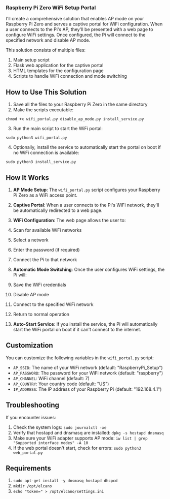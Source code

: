 ### Raspberry Pi Zero WiFi Setup Portal

I'll create a comprehensive solution that enables AP mode on your Raspberry Pi Zero and serves a captive portal for WiFi configuration. When a user connects to the Pi's AP, they'll be presented with a web page to configure WiFi settings. Once configured, the Pi will connect to the specified network and disable AP mode.

This solution consists of multiple files:

1. Main setup script
2. Flask web application for the captive portal
3. HTML templates for the configuration page
4. Scripts to handle WiFi connection and mode switching



## How to Use This Solution

1. Save all the files to your Raspberry Pi Zero in the same directory
2. Make the scripts executable:

```shellscript
chmod +x wifi_portal.py disable_ap_mode.py install_service.py
```


3. Run the main script to start the WiFi portal:

```shellscript
sudo python3 wifi_portal.py
```


4. Optionally, install the service to automatically start the portal on boot if no WiFi connection is available:

```shellscript
sudo python3 install_service.py
```




## How It Works

1. **AP Mode Setup**: The `wifi_portal.py` script configures your Raspberry Pi Zero as a WiFi access point.
2. **Captive Portal**: When a user connects to the Pi's WiFi network, they'll be automatically redirected to a web page.
3. **WiFi Configuration**: The web page allows the user to:

1. Scan for available WiFi networks
2. Select a network
3. Enter the password (if required)
4. Connect the Pi to that network



4. **Automatic Mode Switching**: Once the user configures WiFi settings, the Pi will:

1. Save the WiFi credentials
2. Disable AP mode
3. Connect to the specified WiFi network
4. Return to normal operation



5. **Auto-Start Service**: If you install the service, the Pi will automatically start the WiFi portal on boot if it can't connect to the internet.


## Customization

You can customize the following variables in the `wifi_portal.py` script:

- `AP_SSID`: The name of your WiFi network (default: "RaspberryPi_Setup")
- `AP_PASSWORD`: The password for your WiFi network (default: "raspberry")
- `AP_CHANNEL`: WiFi channel (default: 7)
- `AP_COUNTRY`: Your country code (default: "US")
- `IP_ADDRESS`: The IP address of your Raspberry Pi (default: "192.168.4.1")


## Troubleshooting

If you encounter issues:

1. Check the system logs: `sudo journalctl -xe`
2. Verify that hostapd and dnsmasq are installed: `dpkg -s hostapd dnsmasq`
3. Make sure your WiFi adapter supports AP mode: `iw list | grep "Supported interface modes" -A 10`
4. If the web portal doesn't start, check for errors: `sudo python3 web_portal.py`

## Requirements

1. `sudo apt-get install -y dnsmasq hostapd dhcpcd`
2. `mkdir /opt/elcano`
3. `echo "token=" > /opt/elcano/settings.ini`